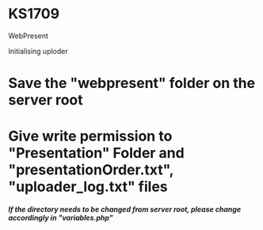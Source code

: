 # KS1709
WebPresent

Initialising uploder

# Save the "webpresent" folder on the server root
# Give write permission to "Presentation" Folder and "presentationOrder.txt", "uploader_log.txt" files

##### If the directory needs to be changed from server root, please change accordingly in "variables.php"


